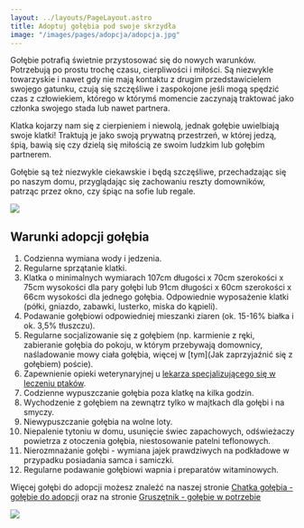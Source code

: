 ```yaml
---
layout: ../layouts/PageLayout.astro
title: Adoptuj gołębia pod swoje skrzydła
image: "/images/pages/adopcja/adopcja.jpg"
---
```

Gołębie potrafią świetnie przystosować się do nowych warunków. Potrzebują po prostu trochę czasu, cierpliwości i miłości. Są niezwykle towarzyskie i nawet gdy nie mają kontaktu z drugim przedstawicielem swojego gatunku, czują się szczęśliwe i zaspokojone jeśli mogą spędzić czas z człowiekiem, którego w którymś momencie zaczynają traktować jako członka swojego stada lub nawet partnera. 

Klatka kojarzy nam się z cierpieniem i niewolą, jednak gołębie uwielbiają swoje klatki! Traktują je jako swoją prywatną przestrzeń, w której jedzą, śpią, bawią się czy dzielą się miłością ze swoim ludzkim lub gołębim partnerem. 

Gołębie są też niezwykle ciekawskie i będą szczęśliwe, przechadzając się po naszym domu, przyglądając się zachowaniu reszty domowników, patrząc przez okno, czy śpiąc na sofie lub regale.

![](/images/pages/adopcja/infografika-adopcja.jpg)

## Warunki adopcji gołębia
1. Codzienna wymiana wody i jedzenia.
2. Regularne sprzątanie klatki.
3. Klatka o minimalnych wymiarach 107cm długości x 70cm szerokości x 75cm wysokości dla pary gołębi lub 91cm długości x 60cm szerokości x 66cm wysokości dla jednego gołębia. Odpowiednie wyposażenie klatki (półki, gniazdo, zabawki, lusterko, miska do kąpieli).
4. Podawanie gołębiowi odpowiedniej mieszanki ziaren (ok. 15-16% białka i ok. 3,5% tłuszczu).
5. Regularne socjalizowanie się z gołębiem (np. karmienie z ręki, zabieranie gołębia do pokoju, w którym przebywają domownicy, naśladowanie mowy ciała gołębia, więcej w [tym](Jak zaprzyjaźnić się z gołębiem) poście).
6. Zapewnienie opieki weterynaryjnej u [lekarza specjalizującego się w leczeniu ptaków](https://www.google.com/maps/d/u/0/viewer?mid=1Zzb9DNho0v9q7D0_pXt0LlcK_63nr6AI&fbclid=IwAR32zPCt11NYOx5y2agWXJAIbrJ4HoljxS9FBknglcr0JmPpJloeswoyqOU&ll=50.233291637921965%2C20.120435368923747&z=8).
7. Codzienne wypuszczanie gołębia poza klatkę na kilka godzin.
8. Wychodzenie z gołębiem na zewnątrz tylko w majtkach dla gołębi i na smyczy.
9. Niewypuszczanie gołębia na wolne loty.
10. Niepalenie tytoniu w domu, usunięcie świec zapachowych, odświeżaczy powietrza z otoczenia gołębia, niestosowanie patelni teflonowych.
11. Nierozmnażanie gołębi - wymiana jajek prawdziwych na podkładowe w przypadku posiadania samca i samiczki.
12. Regularne podawanie gołębiowi wapnia i preparatów witaminowych.

Więcej gołębi do adopcji możesz znaleźć na naszej stronie [Chatka gołębia - gołębie do adopcji](https://www.facebook.com/chatkagolebia/) oraz na stronie [Gruszętnik - gołębie w potrzebie](https://www.facebook.com/gruszetnik/)

![](/images/pages/adopcja/zelda.jpg)
